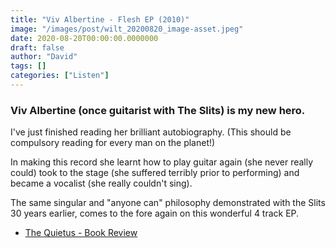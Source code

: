```yaml
---
title: "Viv Albertine - Flesh EP (2010)"
image: "/images/post/wilt_20200820_image-asset.jpeg"
date: 2020-08-20T00:00:00.0000000
draft: false
author: "David"
tags: []
categories: ["Listen"]
---
```

### Viv Albertine (once guitarist with The Slits) is my new hero.   
  
I've just finished reading her brilliant autobiography. (This should be compulsory reading for every man on the planet!)

 In making this record she learnt how to play guitar again (she never really could) took to the stage (she suffered terribly prior to performing) and became a vocalist (she really couldn't sing).   
  
The same singular and "anyone can" philosophy demonstrated with the Slits 30 years earlier, comes to the fore again on this wonderful 4 track EP.  

-  [The Quietus - Book Review](https://thequietus.com/articles/15692-viv-albertine-slits-clothes-music-boys-book-review)